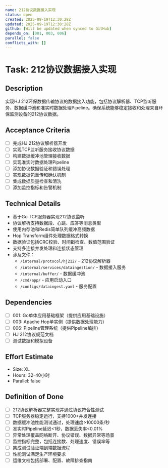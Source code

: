 ```yaml
---
name: 212协议数据接入实现
status: open
created: 2025-09-19T12:30:28Z
updated: 2025-09-19T12:30:28Z
github: [Will be updated when synced to GitHub]
depends_on: [001, 003, 006]
parallel: false
conflicts_with: []
---
```


# Task: 212协议数据接入实现

## Description
实现HJ 212环保数据传输协议的数据接入功能，包括协议解析器、TCP监听服务、数据缓冲池和准实时数据处理Pipeline。确保系统能够稳定接收和处理来自环保监测设备的212协议数据。

## Acceptance Criteria
- [ ] 完成HJ 212协议解析器开发
- [ ] 实现TCP监听服务接收协议数据
- [ ] 构建数据缓冲池管理接收数据
- [ ] 实现准实时数据处理Pipeline
- [ ] 添加协议数据验证和错误处理
- [ ] 实现数据包重传和确认机制
- [ ] 集成数据质量检查和清洗
- [ ] 添加监控指标和告警机制

## Technical Details
- 基于Go TCP服务器实现212协议监听
- 协议解析支持数据段、心跳、应答等消息类型
- 使用内存池和Redis简单队列缓冲高频数据
- Hop Transform组件处理数据格式转换
- 数据验证包括CRC校验、时间戳检查、数值范围验证
- 支持多连接并发处理和连接状态管理
- 涉及文件：
  - `/internal/protocol/hj212/` - 212协议解析器
  - `/internal/services/dataingestion/` - 数据接入服务
  - `/internal/buffer/` - 数据缓冲池
  - `/cmd/app/` - 应用启动入口
  - `/configs/dataingest.yaml` - 服务配置

## Dependencies
- [ ] 001: Go单体应用基础框架（提供应用基础设施）
- [ ] 003: Apache Hop单实例（提供数据处理能力）
- [ ] 006: Pipeline管理系统（提供Pipeline编排）
- [ ] HJ 212协议规范文档
- [ ] 测试数据和模拟设备

## Effort Estimate
- Size: XL
- Hours: 32-40小时
- Parallel: false

## Definition of Done
- [ ] 212协议解析器完整实现并通过协议符合性测试
- [ ] TCP服务器稳定运行，支持1000+并发连接
- [ ] 数据缓冲池性能测试通过，处理速度>10000条/秒
- [ ] 准实时Pipeline延迟<1秒，数据丢失率<0.01%
- [ ] 异常处理覆盖网络断开、协议错误、数据异常等场景
- [ ] 监控指标完整，包括连接数、处理速度、错误率等
- [ ] 集成测试验证端到端数据流程
- [ ] 性能测试满足生产环境要求
- [ ] 运维文档包括部署、配置、故障排查指南